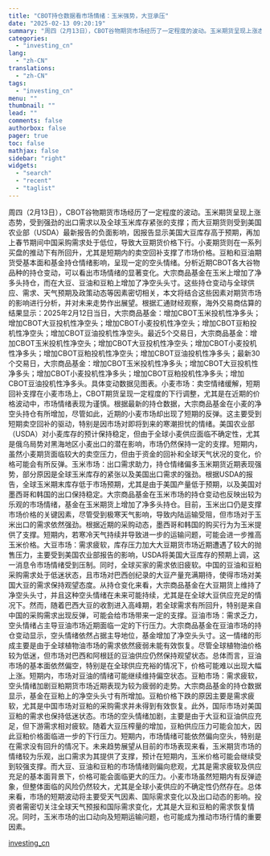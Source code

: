 ```yaml
---
title: "CBOT持仓数据看市场情绪：玉米强势，大豆承压"
date: "2025-02-13 09:20:19"
summary: "周四（2月13日），CBOT谷物期货市场经历了一定程度的波动。玉米期货呈现上涨态势，受到强劲的出口需..."
categories:
  - "investing_cn"
lang:
  - "zh-CN"
translations:
  - "zh-CN"
tags:
  - "investing_cn"
menu: ""
thumbnail: ""
lead: ""
comments: false
authorbox: false
pager: true
toc: false
mathjax: false
sidebar: "right"
widgets:
  - "search"
  - "recent"
  - "taglist"
---
```


周四（2月13日），CBOT谷物期货市场经历了一定程度的波动。玉米期货呈现上涨态势，受到强劲的出口需求以及全球玉米库存紧张的支撑；而大豆期货则受到美国农业部（USDA）最新报告的负面影响，因报告显示美国大豆库存高于预期，再加上春节期间中国采购需求处于低位，导致大豆期货价格下行。小麦期货则在一系列买盘的推动下有所回升，尤其是短期内的卖空回补支撑了市场价格。豆粕和豆油期货受基本面和基金持仓情绪影响，呈现一定的空头情绪。分析近期CBOT各大谷物品种的持仓变动，可以看出市场情绪的显著变化。大宗商品基金在玉米上增加了净多头持仓，而在大豆、豆油和豆粕上增加了净空头头寸。这些持仓变动与全球供应、需求、天气预期及政策动态等因素密切相关，本文将结合这些因素对期货市场的影响进行分析，并对未来走势作出展望。根据汇通财经观察，海外交易商估算的结果显示：2025年2月12日当日，大宗商品基金：增加CBOT玉米投机性净多头；增加CBOT大豆投机性净空头；增加CBOT小麦投机性净空头；增加CBOT豆粕投机性净空头；增加CBOT豆油投机性净空头。最近5个交易日，大宗商品基金：增加CBOT玉米投机性净空头；增加CBOT大豆投机性净空头；增加CBOT小麦投机性净多头；增加CBOT豆粕投机性净空头；增加CBOT豆油投机性净多头；最新30个交易日，大宗商品基金：增加CBOT玉米投机性净多头；增加CBOT大豆投机性净多头；增加CBOT小麦投机性净多头；增加CBOT豆粕投机性净多头；增加CBOT豆油投机性净多头。具体变动数据见图表。小麦市场：卖空情绪缓解，短期回补支撑在小麦市场上，CBOT期货呈现一定程度的下行调整，尤其是在近期的价格波动中，市场情绪表现为谨慎。根据最新的持仓数据，大宗商品基金在小麦的净空头持仓有所增加，尽管如此，近期的小麦市场却出现了短期的反弹。这主要受到短期卖空回补的驱动，特别是因市场对即将到来的寒潮担忧的情绪。美国农业部（USDA）对小麦库存的预计保持稳定，但由于全球小麦供应面临不确定性，尤其是俄乌局势对黑海地区小麦出口的潜在影响，市场仍然保持一定的支撑。短期内，虽然小麦期货面临较大的卖空压力，但由于资金的回补和全球天气状况的变化，价格可能会有所反弹。玉米市场：出口需求助力，持仓情绪偏多玉米期货近期表现强势，部分原因是全球玉米库存的紧张以及美国出口需求的强劲。根据USDA的报告，全球玉米期末库存低于市场预期，尤其是由于美国产量低于预期，以及美国对墨西哥和韩国的出口保持稳定。大宗商品基金在玉米市场的持仓变动也反映出较为乐观的市场情绪，基金在玉米期货上增加了净多头持仓。目前，玉米出口仍是支撑市场价格的关键因素，尽管受到极寒天气影响，导致内陆运输受阻，但市场对于玉米出口的需求依然强劲。根据近期的采购动态，墨西哥和韩国的购买行为为玉米提供了支撑。短期内，若寒冷天气持续并导致进一步的运输问题，可能会进一步推高玉米价格。大豆市场：需求疲软，库存压力加大大豆期货市场近期遭遇了较大的抛售压力，主要受到美国农业部报告的影响，USDA将美国大豆库存的预期上调，这一消息令市场情绪受到压制。同时，全球买家的需求依旧疲软。中国的豆油和豆粕采购需求处于低迷状态，且市场对巴西创纪录的大豆产量充满期待，使得市场对美国大豆的需求保持观望态度。从持仓变化来看，大宗商品基金在大豆期货上维持了净空头头寸，并且这种空头情绪在未来可能持续，尤其是在全球大豆供应充足的情况下。然而，随着巴西大豆的收割进入高峰期，若全球需求有所回升，特别是来自中国的采购需求出现反弹，可能会给市场带来一定的支撑。豆油市场：需求乏力，空头情绪占主导豆油市场近期面临一定的下行压力。大宗商品基金在豆油市场的持仓变动显示，空头情绪依然占据主导地位，基金增加了净空头头寸。这一情绪的形成主要是由于全球植物油市场的需求依然疲弱未能有效恢复。尽管全球植物油价格较为低迷，但市场对巴西和阿根廷的豆油供应仍然保持观望状态。总体而言，豆油市场的基本面依然偏空，特别是在全球供应充裕的情况下，价格可能难以出现大幅上涨。短期内，市场对豆油的情绪可能继续维持偏空状态。豆粕市场：需求疲软，空头情绪加剧豆粕期货市场近期表现为较为疲弱的走势。大宗商品基金的持仓数据显示，基金在豆粕上的净空头头寸有所增加。豆粕价格下跌的原因主要是需求疲软，尤其是中国市场对豆粕的采购需求并未得到有效恢复。此外，国际市场对美国豆粕的需求也保持低迷状态。市场的空头情绪加剧，主要是由于大豆和豆油供应充足，但下游需求相对疲软。随着大豆压榨量的增加，豆粕供应压力可能会加大，因此豆粕价格面临进一步的下行压力。短期内，市场情绪可能依然偏向空头，特别是在需求没有回升的情况下。未来趋势展望从目前的市场表现来看，玉米期货市场的情绪较为乐观，出口需求为其提供了支撑，预计在短期内，玉米价格可能会继续受到较强支撑。而大豆、豆油和豆粕的市场情绪则偏向悲观，尤其是需求疲软及供应充足的基本面背景下，价格可能会面临更大的压力。小麦市场虽然短期内有反弹迹象，但整体面临的风险仍然较大，尤其是全球小麦供应的不确定性仍然存在。总体来看，市场的短期波动将主要受天气因素、国际需求变化以及出口动态的影响。投资者需密切关注全球天气预报和国际需求变化，尤其是大豆和豆粕的需求恢复情况。同时，玉米市场的出口动向及短期运输问题，也可能成为推动市场行情的重要因素。

[investing_cn](https://cn.investing.com/news/commodities-news/article-2669208)
